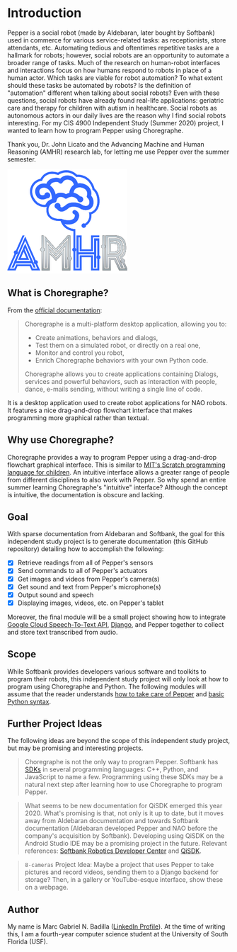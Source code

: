 # Introduction

Pepper is a social robot (made by Aldebaran, later bought by Softbank) used in commerce for various service-related tasks: as receptionists, store attendants, etc. Automating tedious and oftentimes repetitive tasks are a hallmark for robots; however, social robots are an opportunity to automate a broader range of tasks. Much of the research on human-robot interfaces and interactions focus on how humans respond to robots in place of a human actor. Which tasks are viable for robot automation? To what extent should these tasks be automated by robots? Is the definition of "automation" different when talking about social robots? Even with these questions, social robots have already found real-life applications: geriatric care and therapy for children with autism in healthcare. Social robots as autonomous actors in our daily lives are the reason why I find social robots interesting. For my CIS 4900 Independent Study (Summer 2020) project, I wanted to learn how to program Pepper using Choregraphe.

Thank you, Dr. John Licato and the Advancing Machine and Human Reasoning (AMHR) research lab, for letting me use Pepper over the summer semester.

[![AMHR Logo](img/amhr-logo.png)](https://sites.google.com/view/amhr/home?authuser=0)

## What is Choregraphe?

From the [official documentation](http://doc.aldebaran.com/2-5/software/choregraphe/choregraphe_overview.html):

> Choregraphe is a multi-platform desktop application, allowing you to:
>
> - Create animations, behaviors and dialogs,
> - Test them on a simulated robot, or directly on a real one,
> - Monitor and control you robot,
> - Enrich Choregraphe behaviors with your own Python code.
>
> Choregraphe allows you to create applications containing Dialogs, services and powerful behaviors, such as interaction with people, dance, e-mails sending, without writing a single line of code.

It is a desktop application used to create robot applications for NAO robots. It features a nice drag-and-drop flowchart interface that makes programming more graphical rather than textual.

## Why use Choregraphe?

Choregraphe provides a way to program Pepper using a drag-and-drop flowchart graphical interface. This is similar to [MIT's Scratch programming language for children](https://scratch.mit.edu/). An intuitive interface allows a greater range of people from different disciplines to also work with Pepper. So why spend an entire summer learning Choregraphe's "intuitive" interface? Although the concept is intuitive, the documentation is obscure and lacking.

## Goal

With sparse documentation from Aldebaran and Softbank, the goal for this independent study project is to generate documentation (this GitHub repository) detailing how to accomplish the following:

- [x] Retrieve readings from all of Pepper's sensors
- [x] Send commands to all of Pepper's actuators
- [x] Get images and videos from Pepper's camera(s)
- [x] Get sound and text from Pepper's microphone(s)
- [x] Output sound and speech
- [x] Displaying images, videos, etc. on Pepper's tablet

Moreover, the final module will be a small project showing how to integrate [Google Cloud Speech-To-Text API](https://cloud.google.com/speech-to-text), [Django](https://www.djangoproject.com/), and Pepper together to collect and store text transcribed from audio.

## Scope

While Softbank provides developers various software and toolkits to program their robots, this independent study project will only look at how to program using Choregraphe and Python. The following modules will assume that the reader understands [how to take care of Pepper](http://doc.aldebaran.com/2-5/home_pepper.html) and [basic Python syntax](https://www.python.org/doc/).

## Further Project Ideas

The following ideas are beyond the scope of this independent study project, but may be promising and interesting projects.

> Choregraphe is not the only way to program Pepper. Softbank has [SDKs](http://doc.aldebaran.com/2-5/dev/programming_index.html) in several programming languages: C++, Python, and JavaScript to name a few. Programming using these SDKs may be a natural next step after learning how to use Choregraphe to program Pepper.

> What seems to be new documentation for QiSDK emerged this year 2020. What's promising is that, not only is it up to date, but it moves away from Aldebaran documentation and towards Softbank documentation (Aldebaran developed Pepper and NAO before the company's acquisition by Softbank). Developing using QiSDK on the Android Studio IDE may be a promising project in the future. Relevant references:  [Softbank Robotics Developer Center](https://developer.softbankrobotics.com/pepper-qisdk) and [QiSDK](https://qisdk.softbankrobotics.com/sdk/doc/pepper-sdk/index.html).

> `8-cameras` Project Idea: Maybe a project that uses Pepper to take pictures and record videos, sending them to a Django backend for storage? Then, in a gallery or YouTube-esque interface, show these on a webpage.

## Author

My name is Marc Gabriel N. Badilla ([LinkedIn Profile](https://www.linkedin.com/in/marcbad/)). At the time of writing this, I am a fourth-year computer science student at the University of South Florida (USF).
